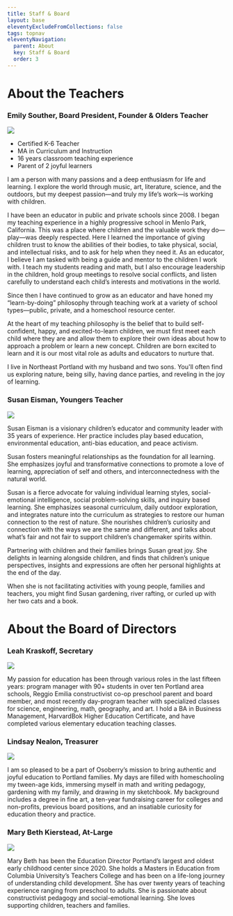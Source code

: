 ```yaml
---
title: Staff & Board
layout: base
eleventyExcludeFromCollections: false
tags: topnav
eleventyNavigation:
  parent: About
  key: Staff & Board
  order: 3
---
```

# About the Teachers

### Emily Souther, Board President, Founder & Olders Teacher

![](/assets/uploads/emilypic.jpeg)

* Certified K-6 Teacher
* MA in Curriculum and Instruction
* 16 years classroom teaching experience
* Parent of 2 joyful learners

I am a person with many passions and a deep enthusiasm for life and learning. I explore the world through music, art, literature, science, and the outdoors, but my deepest passion—and truly my life’s work—is working with children.

I have been an educator in public and private schools since 2008. I began my teaching experience in a highly progressive school in Menlo Park, California. This was a place where children and the valuable work they do—play—was deeply respected. Here I learned the importance of giving children trust to know the abilities of their bodies, to take physical, social, and intellectual risks, and to ask for help when they need it. As an educator, I believe I am tasked with being a guide and mentor to the children I work with. I teach my students reading and math, but I also encourage leadership in the children, hold group meetings to resolve social conflicts, and listen carefully to understand each child’s interests and motivations in the world.

Since then I have continued to grow as an educator and have honed my “learn-by-doing” philosophy through teaching work at a variety of school types—public, private, and a homeschool resource center.

At the heart of my teaching philosophy is the belief that to build self-confident, happy, and excited-to-learn children, we must first meet each child where they are and allow them to explore their own ideas about how to approach a problem or learn a new concept. Children are born excited to learn and it is our most vital role as adults and educators to nurture that.

I live in Northeast Portland with my husband and two sons. You'll often find us exploring nature, being silly, having dance parties, and reveling in the joy of learning.

### Susan Eisman, Youngers Teacher

![](/assets/uploads/susaneisman.jpg)

Susan Eisman is a visionary children’s educator and community leader with 35 years of experience. Her practice includes play based education, environmental education, anti-bias education, and peace activism. 

Susan fosters meaningful relationships as the foundation for all learning. She emphasizes joyful and transformative connections to promote a love of learning, appreciation of self and others, and interconnectedness with the natural world.  

Susan is a fierce advocate for valuing individual learning styles, social-emotional intelligence, social problem-solving skills, and inquiry based learning. She emphasizes seasonal curriculum, daily outdoor exploration, and integrates nature into the curriculum as strategies to restore our human connection to the rest of nature. She nourishes children’s curiosity and connection with the ways we are the same and different, and talks about what’s fair and not fair to support children’s changemaker spirits within. 

Partnering with children and their families brings Susan great joy. She delights in learning alongside children, and finds that children’s unique perspectives, insights and expressions are often her personal highlights at the end of the day. 

When she is not facilitating activities with young people, families and teachers, you might find Susan gardening, river rafting, or curled up with her two cats and a book.  

# About the Board of Directors

### Leah Kraskoff, Secretary

![](/assets/uploads/leah.jpg)

My passion for education has been through various roles in the last fifteen years: program manager with 90+ students in over ten Portland area schools, Reggio Emilia constructivist co-op preschool parent and board member, and most recently day-program teacher with specialized classes for science, engineering, math, geography, and art. I hold a BA in Business Management, HarvardBok Higher Education Certificate, and have completed various elementary education teaching classes.

### Lindsay Nealon, Treasurer

![](/assets/uploads/lindsay.jpg)

I am so pleased to be a part of Osoberry’s mission to bring authentic and joyful education to Portland families. My days are filled with homeschooling my tween-age kids, immersing myself in math and writing pedagogy, gardening with my family, and drawing in my sketchbook. My background includes a degree in fine art, a ten-year fundraising career for colleges and non-profits, previous board positions, and an insatiable curiosity for education theory and practice.

### Mary Beth Kierstead, At-Large

![](/assets/uploads/marybeth.jpeg)

Mary Beth has been the Education Director Portland’s largest and oldest early childhood center since 2020. She holds a Masters in Education from Columbia University’s Teachers College and has been on a life-long journey of understanding child development. She has over twenty years of teaching experience ranging from preschool to adults. She is passionate about constructivist pedagogy and social-emotional learning. She loves supporting children, teachers and families.
